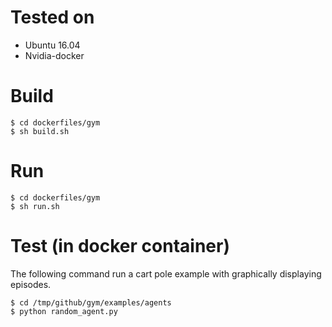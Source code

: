 # Tested on
* Ubuntu 16.04
* Nvidia-docker

# Build
```
$ cd dockerfiles/gym
$ sh build.sh
```

# Run
```
$ cd dockerfiles/gym
$ sh run.sh
```

# Test (in docker container)
The following command run a cart pole example with graphically displaying episodes.
```
$ cd /tmp/github/gym/examples/agents
$ python random_agent.py
```
